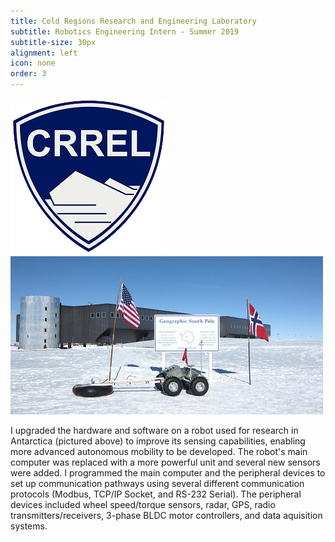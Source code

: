 ```yaml
---
title: Cold Regions Research and Engineering Laboratory
subtitle: Robotics Engineering Intern - Summer 2019
subtitle-size: 30px
alignment: left
icon: none
order: 3
---
```

<img src="/assets/images/crrel-logo.png" alt="CRREL logo">
<img src="/assets/images/crrel.jpg" alt="CRREL Robot at South Pole, Photo Credit: James Lever">

I upgraded the hardware and software on a robot used for research in Antarctica (pictured above) to improve its sensing capabilities, enabling more advanced autonomous mobility to be developed. The robot's main computer was replaced with a more powerful unit and several new sensors were added. I programmed the main computer and the peripheral devices to set up communication pathways using several different communication protocols (Modbus, TCP/IP Socket, and RS-232 Serial). The peripheral devices included wheel speed/torque sensors, radar, GPS, radio transmitters/receivers, 3-phase BLDC motor controllers, and data aquisition systems.